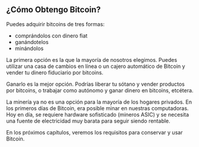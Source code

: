 ## ¿Cómo Obtengo Bitcoin?

Puedes adquirir bitcoins de tres formas:
* comprándolos con dinero fiat
* ganándotelos
* minándolos

La primera opción es la que la mayoría de nosotros elegimos. Puedes utilizar una casa de cambios en línea o un cajero automático de Bitcoin y vender tu dinero fiduciario por bitcoins.

Ganarlo es la mejor opción. Podrías liberar tu sótano y vender productos por bitcoins, o trabajar como autónomo y ganar dinero en bitcoins, etcétera.

La minería ya no es una opción para la mayoría de los hogares privados. En los primeros días de Bitcoin, era posible minar en nuestras computadoras. Hoy en día, se requiere hardware sofisticado (mineros ASIC) y se necesita una fuente de electricidad muy barata para seguir siendo rentable.

En los próximos capítulos, veremos los requisitos para conservar y usar Bitcoin.